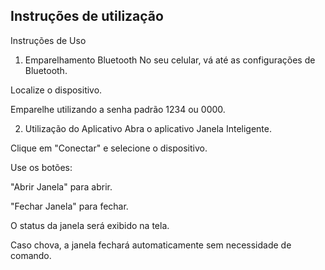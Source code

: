 
## Instruções de utilização

Instruções de Uso
1. Emparelhamento Bluetooth
No seu celular, vá até as configurações de Bluetooth.

Localize o dispositivo.

Emparelhe utilizando a senha padrão 1234 ou 0000.

2. Utilização do Aplicativo
Abra o aplicativo Janela Inteligente.

Clique em "Conectar" e selecione o dispositivo.

Use os botões:

"Abrir Janela" para abrir.

"Fechar Janela" para fechar.

O status da janela será exibido na tela.

Caso chova, a janela fechará automaticamente sem necessidade de comando.
